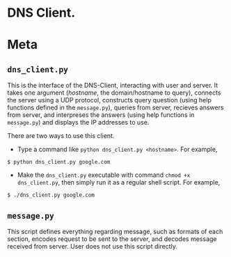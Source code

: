 # DNS Client.

# Meta
## `dns_client.py`
This is the interface of the DNS-Client, interacting with user and server. It takes one argument (*hostname*, the domain/hostname to query), connects the server using a UDP protocol, constructs query question (using help functions defined in the `message.py`), queries from server, recieves answers from server, and interpreses the answers (using help functions in `message.py`) and displays the IP addresses to use.

There are two ways to use this client.
- Type a command like `python dns_client.py <hostname>`. For example,

``$ python dns_client.py google.com``

- Make the `dns_client.py` executable with command `chmod +x dns_client.py`, then simply run it as a regular shell script. For example,

``$ ./dns_client.py google.com``

## `message.py`
This script defines everything regarding message, such as formats of each section, encodes request to be sent to the server, and decodes message received from server. User does not use this script directly.
